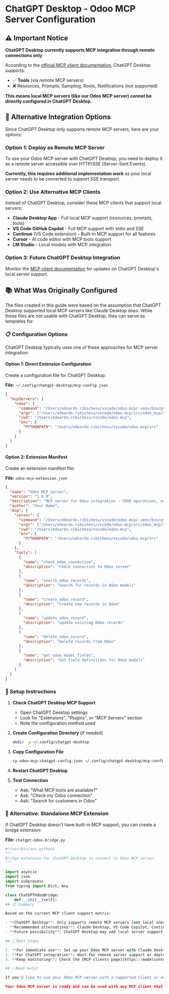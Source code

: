 # ChatGPT Desktop - Odoo MCP Server Configuration

## ⚠️ Important Notice

**ChatGPT Desktop currently supports MCP integration through remote connections only**

According to the [official MCP client documentation](https://modelcontextprotocol.io/clients), ChatGPT Desktop supports:
- ✅ **Tools** (via remote MCP servers)
- ❌ Resources, Prompts, Sampling, Roots, Notifications (not supported)

**This means local MCP servers (like our Odoo MCP server) cannot be directly configured in ChatGPT Desktop.**

## 🔌 Alternative Integration Options

Since ChatGPT Desktop only supports remote MCP servers, here are your options:

### Option 1: Deploy as Remote MCP Server

To use your Odoo MCP server with ChatGPT Desktop, you need to deploy it as a remote server accessible over HTTP/SSE (Server-Sent Events).

**Currently, this requires additional implementation work** as your local server needs to be converted to support SSE transport.

### Option 2: Use Alternative MCP Clients

Instead of ChatGPT Desktop, consider these MCP clients that support local servers:

- **Claude Desktop App** - Full local MCP support (resources, prompts, tools)
- **VS Code GitHub Copilot** - Full MCP support with stdio and SSE
- **Continue** (VS Code extension) - Built-in MCP support for all features
- **Cursor** - AI code editor with MCP tools support
- **LM Studio** - Local models with MCP integration

### Option 3: Future ChatGPT Desktop Integration

Monitor the [MCP client documentation](https://modelcontextprotocol.io/clients) for updates on ChatGPT Desktop's local server support.

## 📚 What Was Originally Configured

The files created in this guide were based on the assumption that ChatGPT Desktop supported local MCP servers like Claude Desktop does. While these files are not usable with ChatGPT Desktop, they can serve as templates for:

### 📋 Configuration Options

ChatGPT Desktop typically uses one of these approaches for MCP server integration:

#### Option 1: Direct Extension Configuration

Create a configuration file for ChatGPT Desktop:

**File:** `~/.config/chatgpt-desktop/mcp-config.json`

```json
{
  "mcpServers": {
    "odoo": {
      "command": "/Users/edoardo.ribichesu/vscode/odoo.mcp/.venv/bin/python",
      "args": ["/Users/edoardo.ribichesu/vscode/odoo.mcp/src/odoo_mcp/server.py"],
      "cwd": "/Users/edoardo.ribichesu/vscode/odoo.mcp",
      "env": {
        "PYTHONPATH": "/Users/edoardo.ribichesu/vscode/odoo.mcp/src"
      }
    }
  }
}
```

#### Option 2: Extension Manifest

Create an extension manifest file:

**File:** `odoo-mcp-extension.json`

```json
{
  "name": "Odoo MCP Server",
  "version": "1.0.0",
  "description": "MCP server for Odoo integration - CRUD operations, model introspection, and reporting",
  "author": "Your Name",
  "mcp": {
    "server": {
      "command": "/Users/edoardo.ribichesu/vscode/odoo.mcp/.venv/bin/python",
      "args": ["/Users/edoardo.ribichesu/vscode/odoo.mcp/src/odoo_mcp/server.py"],
      "cwd": "/Users/edoardo.ribichesu/vscode/odoo.mcp",
      "env": {
        "PYTHONPATH": "/Users/edoardo.ribichesu/vscode/odoo.mcp/src"
      }
    },
    "tools": [
      {
        "name": "check_odoo_connection",
        "description": "Check connection to Odoo server"
      },
      {
        "name": "search_odoo_records", 
        "description": "Search for records in Odoo models"
      },
      {
        "name": "create_odoo_record",
        "description": "Create new records in Odoo"
      },
      {
        "name": "update_odoo_record",
        "description": "Update existing Odoo records"
      },
      {
        "name": "delete_odoo_record", 
        "description": "Delete records from Odoo"
      },
      {
        "name": "get_odoo_model_fields",
        "description": "Get field definitions for Odoo models"
      }
    ]
  }
}
```

### 🚀 Setup Instructions

1. **Check ChatGPT Desktop MCP Support**
   - Open ChatGPT Desktop settings
   - Look for "Extensions", "Plugins", or "MCP Servers" section
   - Note the configuration method used

2. **Create Configuration Directory** (if needed)
   ```bash
   mkdir -p ~/.config/chatgpt-desktop
   ```

3. **Copy Configuration File**
   ```bash
   cp odoo-mcp-chatgpt-config.json ~/.config/chatgpt-desktop/mcp-config.json
   ```

4. **Restart ChatGPT Desktop**

5. **Test Connection**
   - Ask: "What MCP tools are available?"
   - Ask: "Check my Odoo connection"
   - Ask: "Search for customers in Odoo"

### 🔧 Alternative: Standalone MCP Extension

If ChatGPT Desktop doesn't have built-in MCP support, you can create a bridge extension:

**File:** `chatgpt-odoo-bridge.py`

```python
#!/usr/bin/env python3
"""
Bridge extension for ChatGPT Desktop to connect to Odoo MCP server.
"""

import asyncio
import json
import subprocess
from typing import Dict, Any

class ChatGPTOdooBridge:
    def __init__(self):
## 📋 Summary

Based on the current MCP client support matrix:

- **ChatGPT Desktop**: Only supports remote MCP servers (not local ones like ours)
- **Recommended alternatives**: Claude Desktop, VS Code Copilot, Continue, Cursor, or LM Studio
- **Future possibility**: ChatGPT Desktop may add local server support in the future

## 🚀 Next Steps

1. **For immediate use**: Set up your Odoo MCP server with Claude Desktop or VS Code Copilot
2. **For ChatGPT integration**: Wait for remote server support or deploy to a remote server
3. **Keep monitoring**: Check the [MCP clients page](https://modelcontextprotocol.io/clients) for updates

## 📞 Need Help?

If you'd like to use your Odoo MCP server with a supported client or need help deploying it as a remote server, let me know!

Your Odoo MCP server is ready and can be used with any MCP client that supports local servers.
